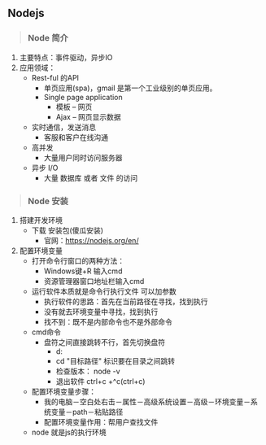 ## Nodejs
>### Node 简介
1. 主要特点：事件驱动，异步IO
2. 应用领域：
    * Rest-ful 的API  
      * 单页应用(spa)，gmail 是第一个工业级别的单页应用。
      * Single page application
        * 模板 – 网页
        * Ajax – 网页显示数据
    * 实时通信，发送消息
      * 客服和客户在线沟通
    * 高并发
      * 大量用户同时访问服务器
    * 异步 I/O
      * 大量 数据库 或者 文件 的访问
>### Node 安装
1. 搭建开发环境
    * 下载 安装包(傻瓜安装)
        * 官网：https://nodejs.org/en/
2. 配置环境变量
   * 打开命令行窗口的两种方法：
        * Windows键+R 输入cmd
        * 资源管理器窗口地址栏输入cmd
   * 运行软件本质就是命令行执行文件 可以加参数
        * 执行软件的思路：首先在当前路径在寻找，找到执行
        * 没有就去环境变量中寻找，找到执行
        * 找不到：既不是内部命令也不是外部命令
   * cmd命令 
        * 盘符之间直接跳转不行，首先切换盘符
            * d:
            * cd "目标路径" 标识要在目录之间跳转
            * 检查版本： node -v
            * 退出软件 ctrl+c +^c(ctrl+c)
   * 配置环境变量步骤：
        * 我的电脑－空白处右击－属性－高级系统设置－高级－环境变量－系统变量－path－粘贴路径   
        * 配置环境变量作用：帮用户查找文件
   * node 就是js的执行环境


      